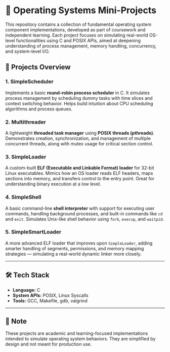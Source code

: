 # 🧠 Operating Systems Mini-Projects

This repository contains a collection of fundamental operating system component implementations, developed as part of coursework and independent learning. Each project focuses on simulating real-world OS-level functionalities using C and POSIX APIs, aimed at deepening understanding of process management, memory handling, concurrency, and system-level I/O.

## 📂 Projects Overview

### 1. SimpleScheduler
Implements a basic **round-robin process scheduler** in C. It simulates process management by scheduling dummy tasks with time slices and context switching behavior. Helps build intuition about CPU scheduling algorithms and process queues.

### 2. Multithreader
A lightweight **threaded task manager** using **POSIX threads (pthreads)**. Demonstrates creation, synchronization, and management of multiple concurrent threads, along with mutex usage for critical section control.

### 3. SimpleLoader
A custom-built **ELF (Executable and Linkable Format) loader** for 32-bit Linux executables. Mimics how an OS loader reads ELF headers, maps sections into memory, and transfers control to the entry point. Great for understanding binary execution at a low level.

### 4. SimpleShell
A basic command-line **shell interpreter** with support for executing user commands, handling background processes, and built-in commands like `cd` and `exit`. Simulates Unix-like shell behavior using `fork`, `execvp`, and `waitpid`.

### 5. SimpleSmartLoader
A more advanced ELF loader that improves upon `SimpleLoader`, adding smarter handling of segments, permissions, and memory mapping strategies — simulating a real-world dynamic linker more closely.

---

## 🛠️ Tech Stack

- **Language:** C
- **System APIs:** POSIX, Linux Syscalls
- **Tools:** GCC, Makefile, gdb, valgrind

---

## 📌 Note

These projects are academic and learning-focused implementations intended to simulate operating system behaviors. They are simplified by design and not meant for production use.
